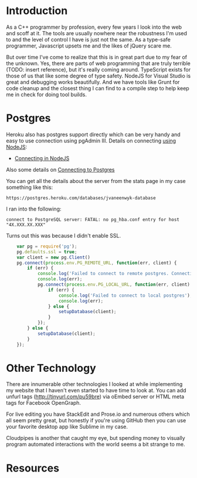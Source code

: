 # Introduction

As a C++ programmer by profession, every few years I look into the web and scoff at it. The tools are usually nowhere near the robustness I'm used to and the level of control I have is just not the same. As a type-safe programmer, Javascript upsets me and the likes of jQuery scare me.

But over time I've come to realize that this is in great part due to my fear of the unknown. Yes, there are parts of web programming that are truly terrible (TODO: insert reference), but it's really coming around. TypeScript exists for those of us that like some degree of type safety. NodeJS for Visual Studio is great and debugging works beautifully. And we have tools like Grunt for code cleanup and the closest thing I can find to a compile step to help keep me in check for doing tool builds.

# Postgres

Heroku also has postgres support directly which can be very handy and easy to use connection using pgAdmin III. Details on connecting [using NodeJS][10]:

* [Connecting in NodeJS](https://devcenter.heroku.com/articles/heroku-postgresql#connecting-in-node-js)

Also some details on [Connecting to Postgres](https://devcenter.heroku.com/articles/connecting-to-heroku-postgres-databases-from-outside-of-heroku)

You can get all the details about the server from the stats page in my case something like this:

```
https://postgres.heroku.com/databases/jvaneenwyk-database
```

I ran into the following:

```
connect to PostgreSQL server: FATAL: no pg_hba.conf entry for host "4X.XXX.XX.XXX"
```

Turns out this was because I didn't enable SSL.

```javascript
    var pg = require('pg');
    pg.defaults.ssl = true;
    var client = new pg.Client()
    pg.connect(process.env.PG_REMOTE_URL, function(err, client) {
        if (err) {
            console.log('Failed to connect to remote postgres. Connecting to local postgres');
            console.log(err);
            pg.connect(process.env.PG_LOCAL_URL, function(err, client) {
                if (err) {
                    console.log('Failed to connect to local postgres');
                    console.log(err);
                } else {
                    setupDatabase(client);
                }
            });
        } else {
            setupDatabase(client);
        }
    });
```

# Other Technology

There are innumerable other technologies I looked at while implementing my website that I haven't even started to have time to look at. You can add unfurl tags (http://tinyurl.com/pu59bre) via oEmbed server or HTML meta tags for Facebook OpenGraph.

For live editing you have StackEdit and Prose.io and numerous others which all seem pretty great, but honestly if you're using GitHub then you can use your favorite desktop app like Sublime in my case.

Cloudpipes is another that caught my eye, but spending money to visually program automated interactions with the world seems a bit strange to me.

# Resources

[1]: https://devcenter.heroku.com/articles/custom-domains
[2]: http://stackoverflow.com/questions/14125175/setup-heroku-and-godaddy
[3]: http://stackoverflow.com/questions/7170664/how-to-configure-heroku-application-dns-to-godaddy-domain
[4]: https://devcenter.heroku.com/articles/ssl-endpoint
[5]: https://support.dnsimple.com/articles/alias-record/
[6]: http://lifesforlearning.com/heroku-with-godaddy/
[7]: https://devcenter.heroku.com/articles/heroku-local#add-a-config-var-to-your-env-file
[8]: https://help.disqus.com/customer/en/portal/articles/2158629
[9]: https://www.godaddy.com/help/manually-forwarding-or-masking-your-domain-name-422
[10]: http://mherman.org/blog/2015/02/12/postgresql-and-nodejs/ "Useful NodeJS and Postgres Tutorial"